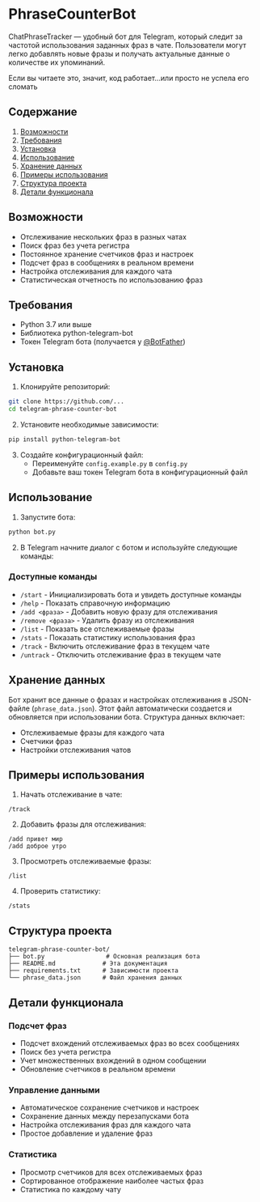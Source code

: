 # PhraseCounterBot
ChatPhraseTracker — удобный бот для Telegram, который следит за частотой использования заданных фраз в чате. Пользователи могут легко добавлять новые фразы и получать актуальные данные о количестве их упоминаний.

Если вы читаете это, значит, код работает...или просто не успела его сломать
## Содержание

1. [Возможности](#возможности)
2. [Требования](#требования)
3. [Установка](#установка)
4. [Использование](#использование)
5. [Хранение данных](#хранение-данных)
6. [Примеры использования](#примеры-использования)
7. [Структура проекта](#структура-проекта)
8. [Детали функционала](#детали-функционала)


## Возможности

- Отслеживание нескольких фраз в разных чатах
- Поиск фраз без учета регистра
- Постоянное хранение счетчиков фраз и настроек
- Подсчет фраз в сообщениях в реальном времени
- Настройка отслеживания для каждого чата
- Статистическая отчетность по использованию фраз

## Требования

- Python 3.7 или выше
- Библиотека python-telegram-bot
- Токен Telegram бота (получается у [@BotFather](https://t.me/botfather))

## Установка

1. Клонируйте репозиторий:
```bash
git clone https://github.com/...
cd telegram-phrase-counter-bot
```

2. Установите необходимые зависимости:
```bash
pip install python-telegram-bot
```

3. Создайте конфигурационный файл:
   - Переименуйте `config.example.py` в `config.py`
   - Добавьте ваш токен Telegram бота в конфигурационный файл

## Использование

1. Запустите бота:
```bash
python bot.py
```

2. В Telegram начните диалог с ботом и используйте следующие команды:

### Доступные команды

- `/start` - Инициализировать бота и увидеть доступные команды
- `/help` - Показать справочную информацию
- `/add <фраза>` - Добавить новую фразу для отслеживания
- `/remove <фраза>` - Удалить фразу из отслеживания
- `/list` - Показать все отслеживаемые фразы
- `/stats` - Показать статистику использования фраз
- `/track` - Включить отслеживание фраз в текущем чате
- `/untrack` - Отключить отслеживание фраз в текущем чате

## Хранение данных

Бот хранит все данные о фразах и настройках отслеживания в JSON-файле (`phrase_data.json`). Этот файл автоматически создается и обновляется при использовании бота. Структура данных включает:

- Отслеживаемые фразы для каждого чата
- Счетчики фраз
- Настройки отслеживания чатов

## Примеры использования

1. Начать отслеживание в чате:
```
/track
```

2. Добавить фразы для отслеживания:
```
/add привет мир
/add доброе утро
```

3. Просмотреть отслеживаемые фразы:
```
/list
```

4. Проверить статистику:
```
/stats
```

## Структура проекта

```
telegram-phrase-counter-bot/
├── bot.py                 # Основная реализация бота
├── README.md             # Эта документация
├── requirements.txt      # Зависимости проекта
└── phrase_data.json      # Файл хранения данных
```

## Детали функционала

### Подсчет фраз
- Подсчет вхождений отслеживаемых фраз во всех сообщениях
- Поиск без учета регистра
- Учет множественных вхождений в одном сообщении
- Обновление счетчиков в реальном времени

### Управление данными
- Автоматическое сохранение счетчиков и настроек
- Сохранение данных между перезапусками бота
- Настройка отслеживания фраз для каждого чата
- Простое добавление и удаление фраз

### Статистика
- Просмотр счетчиков для всех отслеживаемых фраз
- Сортированное отображение наиболее частых фраз
- Статистика по каждому чату

